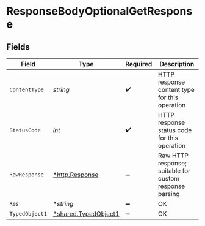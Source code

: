# ResponseBodyOptionalGetResponse


## Fields

| Field                                                              | Type                                                               | Required                                                           | Description                                                        |
| ------------------------------------------------------------------ | ------------------------------------------------------------------ | ------------------------------------------------------------------ | ------------------------------------------------------------------ |
| `ContentType`                                                      | *string*                                                           | :heavy_check_mark:                                                 | HTTP response content type for this operation                      |
| `StatusCode`                                                       | *int*                                                              | :heavy_check_mark:                                                 | HTTP response status code for this operation                       |
| `RawResponse`                                                      | [*http.Response](https://pkg.go.dev/net/http#Response)             | :heavy_minus_sign:                                                 | Raw HTTP response; suitable for custom response parsing            |
| `Res`                                                              | **string*                                                          | :heavy_minus_sign:                                                 | OK                                                                 |
| `TypedObject1`                                                     | [*shared.TypedObject1](../../../pkg/models/shared/typedobject1.md) | :heavy_minus_sign:                                                 | OK                                                                 |